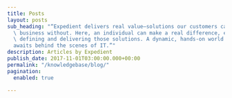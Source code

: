 ```yaml
---
title: Posts
layout: posts
sub_heading: "“Expedient delivers real value—solutions our customers can’t run their
  \ business without. Here, an individual can make a real difference, each day, in
  \ defining and delivering those solutions. A dynamic, hands-on world  of technology
  awaits behind the scenes of IT.”"
description: Articles by Expedient
publish_date: 2017-11-01T03:00:00.000+00:00
permalink: "/knowledgebase/blog/"
pagination:
  enabled: true

---
```

